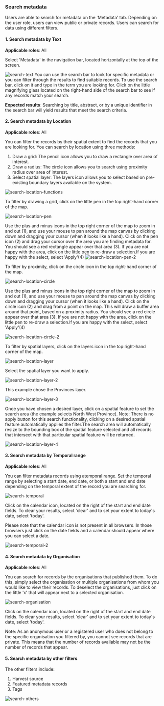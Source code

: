 ### Search metadata

Users are able to search for metadata on the 'Metadata' tab. Depending on the user role, users can view public or private records. Users can search for data using different filters.

#### 1. Search metadata by Text

<b>Applicable roles</b>: All

Select 'Metadata' in the navigation bar, located horizontally at the top of the screen.

![search-text](img/search-text-1.png)
You can use the search bar to look for specific metadata or you can filter through the results to find suitable records. To use the search bar, click on it and type in the term you are looking for. Click on the little magnifying glass located on the right-hand side of the search bar to see if any records match your search. 

<b>Expected results</b>: Searching by title, abstract, or by a unique identifier in the search bar will yield results that meet the search criteria.

#### 2. Search metadata by Location

<b>Applicable roles</b>: All

You can filter the records by their spatial extent to find the records that you are looking for. You can search by location using three methods:
1. Draw a grid: The pencil icon allows you to draw a rectangle over area of interest.
2. Draw a radius: The circle icon allows you to search using proximity radius over area of interest.
3. Select spatial layer: The layers icon allows you to select based on pre-existing boundary layers available on the system.

![search-location-functions](img/search-location-filters-1.png)


To filter by drawing a grid, click on the little pen in the top right-hand corner of the map.

![search-location-pen](img/search-location-1.png)

Use the plus and minus icons in the top right corner of the map to zoom in and out (1), and use your mouse to pan around the map canvas by clicking down and dragging your cursor (when it looks like a hand). Click on the pen icon (2) and drag your cursor over the area you are finding metadata for. You should see a red rectangle appear over that area (3). If you are not happy with the area, click on the little pen to re-draw a selection.If you are happy with the select, select 'Apply'(4)
![search-location-pen-2](img/search-location-2.png)

To filter by proximity, click on the circle icon in the top right-hand corner of the map.

![search-location-circle](img/search-location-3.png)

Use the plus and minus icons in the top right corner of the map to zoom in and out (1), and use your mouse to pan around the map canvas by clicking down and dragging your cursor (when it looks like a hand). Click on the circle icon (2) and drag from a point on the map. This will draw a buffer area around that point, based on a proximity radius. You should see a red circle appear over that area (3). If you are not happy with the area, click on the little pen to re-draw a selection.If you are happy with the select, select 'Apply'(4)

![search-location-circle-2](img/search-location-4.png) 

To filter by spatial layers, click on the layers icon in the top right-hand corner of the map.

![search-location-layer](img/search-location-5.png)

Select the spatial layer you want to apply.

![search-location-layer-2](img/search-location-6.png) 

This example chose the Provinces layer.

![search-location-layer-3](img/search-location-7.png) 

Once you have chosen a desired layer, click on a spatial feature to set the search area (the example selects North West Province).
Note: There is no apply button for this search functionality, clicking on a desired spatial feature automatically applies the filter.The search area will automatically resize to the bounding box of the spatial feature selected and all records that intersect with that particular spatial feature will be returned.

![search-location-layer-4](img/search-location-8.png) 

#### 3. Search metadata by Temporal range

<b>Applicable roles</b>: All

You can filter metadata records using atemporal range. Set the temporal range by selecting a start date, end date, or both a start and end date depending on the temporal extent of the record you are searching for.


![search-temporal](img/search-temporal-1.png)

Click on the calendar icon, located on the right of the start and end date fields. To clear your results, select 'clear' and to set your extent to today's date, select 'today'.

Please note that the calendar icon is not present in all browsers. In those browsers just click on the date fields and a calendar should appear where you can select a date.

![search-temporal-2](img/search-temporal-2.png)

#### 4. Search metadata by Organisation

<b>Applicable roles</b>: All

You can search for records by the organisations that published them. To do this, simply select the organisation or multiple organisations from whom you would like to view their records. To deselect the organisations, just click on the little 'x' that will appear next to a selected organisation.

![search-organisation](img/search-organisation-1.png)

Click on the calendar icon, located on the right of the start and end date fields. To clear your results, select 'clear' and to set your extent to today's date, select 'today'.

Note: As an anonymous user or a registered user who does not belong to the specific organisation you filtered by, you cannot see records that are private. This means that the number of records available may not be the number of records that appear.

#### 5. Search metadata by other filters

The other filters include:

1. Harvest source
2. Featured metadata records
3. Tags

![search-others](img/search-other-1.png)